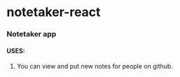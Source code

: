 # notetaker-react

### Notetaker app

#### USES:

1. You can view and put new notes for people on github.